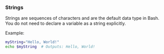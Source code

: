 ### Strings

Strings are sequences of characters and are the default data type in Bash. You do not need to declare a variable as a string explicitly.

Example:
```bash
myString="Hello, World!"
echo $myString  # Outputs: Hello, World!
```

